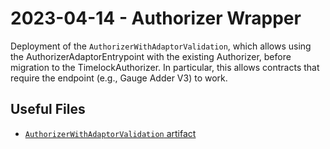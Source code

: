 # 2023-04-14 - Authorizer Wrapper

Deployment of the `AuthorizerWithAdaptorValidation`, which allows using the AuthorizerAdaptorEntrypoint with the existing Authorizer, before migration to the TimelockAuthorizer. In particular, this allows contracts that require the endpoint (e.g., Gauge Adder V3) to work.

## Useful Files

- [`AuthorizerWithAdaptorValidation` artifact](./artifact/AuthorizerWithAdaptorValidation.json)
